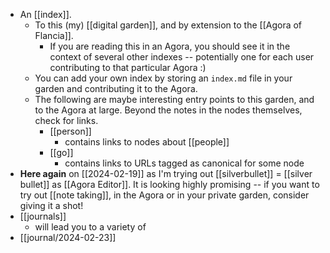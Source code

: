 - An [[index]].
  - To this (my) [[digital garden]], and by extension to the [[Agora of Flancia]].
    - If you are reading this in an Agora, you should see it in the context of several other indexes -- potentially one for each user contributing to that particular Agora :)
  - You can add your own index by storing an `index.md` file in your garden and contributing it to the Agora.
  - The following are maybe interesting entry points to this garden, and to the Agora at large. Beyond the notes in the nodes themselves, check for links.
    - [[person]]
      - contains links to nodes about [[people]]
    - [[go]]
      - contains links to URLs tagged as canonical for some node
- **Here again** on [[2024-02-19]] as I'm trying out [[silverbullet]] = [[silver bullet]] as [[Agora Editor]]. It is looking highly promising -- if you want to try out [[note taking]], in the Agora or in your private garden, consider giving it a shot!
- [[journals]]
  - will lead you to a variety of 
- [[journal/2024-02-23]]
